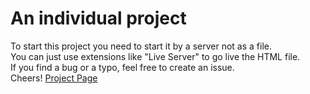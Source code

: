 # An individual project

To start this project you need to start it by a server not as a file.        
You can just use extensions like "Live Server" to go live the HTML file.       
If you find a bug or a typo, feel free to create an issue.     
Cheers!
[Project Page](https://yunho7687.github.io/Assignment1/)
